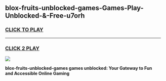 
## blox-fruits-unblocked-games-Games-Play-Unblocked-&-Free-u7orh
<h3>
<a href="https://premium76.site?title=blox-fruits-unblocked-games&ref=24A">CLICK TO PLAY</a></h3>
<hr>

<h3>
<a href="https://premium76.site?title=blox-fruits-unblocked-games&ref=24A">CLICK 2 PLAY</a>
  
</h3>

<a href="https://premium76.site?title=blox-fruits-unblocked-games&ref=24A"><img src="https://clearcache.store/games.png"></a>


**blox-fruits-unblocked-games games unblocked: Your Gateway to Fun and Accessible Online Gaming**
